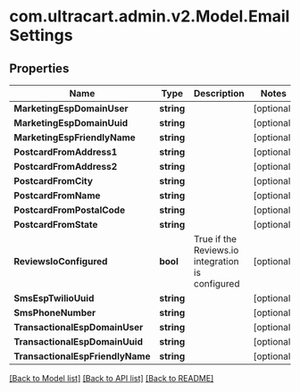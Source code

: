 
# com.ultracart.admin.v2.Model.EmailSettings

## Properties

Name | Type | Description | Notes
------------ | ------------- | ------------- | -------------
**MarketingEspDomainUser** | **string** |  | [optional] 
**MarketingEspDomainUuid** | **string** |  | [optional] 
**MarketingEspFriendlyName** | **string** |  | [optional] 
**PostcardFromAddress1** | **string** |  | [optional] 
**PostcardFromAddress2** | **string** |  | [optional] 
**PostcardFromCity** | **string** |  | [optional] 
**PostcardFromName** | **string** |  | [optional] 
**PostcardFromPostalCode** | **string** |  | [optional] 
**PostcardFromState** | **string** |  | [optional] 
**ReviewsIoConfigured** | **bool** | True if the Reviews.io integration is configured | [optional] 
**SmsEspTwilioUuid** | **string** |  | [optional] 
**SmsPhoneNumber** | **string** |  | [optional] 
**TransactionalEspDomainUser** | **string** |  | [optional] 
**TransactionalEspDomainUuid** | **string** |  | [optional] 
**TransactionalEspFriendlyName** | **string** |  | [optional] 

[[Back to Model list]](../README.md#documentation-for-models)
[[Back to API list]](../README.md#documentation-for-api-endpoints)
[[Back to README]](../README.md)

